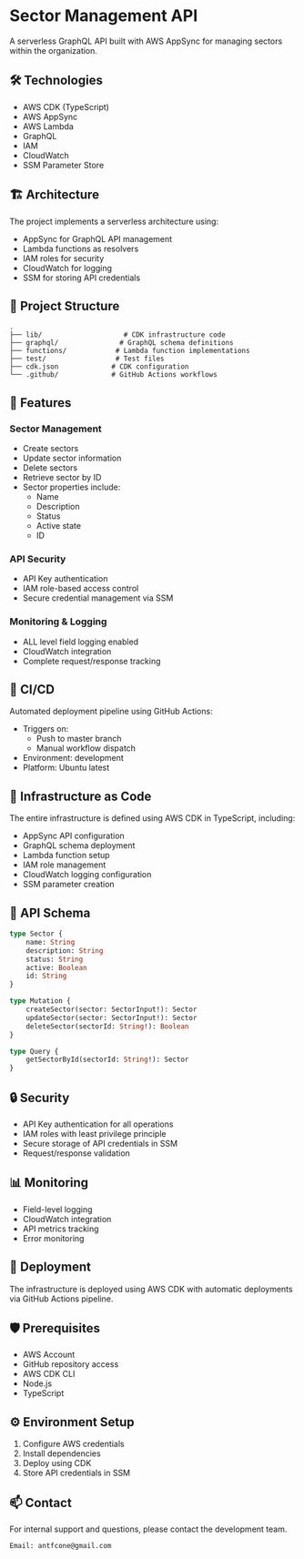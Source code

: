 
# Sector Management API

A serverless GraphQL API built with AWS AppSync for managing sectors within the organization.

## 🛠 Technologies

- AWS CDK (TypeScript)
- AWS AppSync
- AWS Lambda
- GraphQL
- IAM
- CloudWatch
- SSM Parameter Store

## 🏗 Architecture

The project implements a serverless architecture using:
- AppSync for GraphQL API management
- Lambda functions as resolvers
- IAM roles for security
- CloudWatch for logging
- SSM for storing API credentials

## 📁 Project Structure

```
.
├── lib/                    # CDK infrastructure code
├── graphql/               # GraphQL schema definitions
├── functions/            # Lambda function implementations
├── test/                 # Test files
├── cdk.json             # CDK configuration
└── .github/             # GitHub Actions workflows
```

## 🔑 Features

### Sector Management
- Create sectors
- Update sector information
- Delete sectors
- Retrieve sector by ID
- Sector properties include:
  - Name
  - Description
  - Status
  - Active state
  - ID

### API Security
- API Key authentication
- IAM role-based access control
- Secure credential management via SSM

### Monitoring & Logging
- ALL level field logging enabled
- CloudWatch integration
- Complete request/response tracking

## 🚀 CI/CD

Automated deployment pipeline using GitHub Actions:
- Triggers on:
  - Push to master branch
  - Manual workflow dispatch
- Environment: development
- Platform: Ubuntu latest

## 🔧 Infrastructure as Code

The entire infrastructure is defined using AWS CDK in TypeScript, including:
- AppSync API configuration
- GraphQL schema deployment
- Lambda function setup
- IAM role management
- CloudWatch logging configuration
- SSM parameter creation

## 📝 API Schema

```graphql
type Sector {
    name: String
    description: String
    status: String
    active: Boolean
    id: String
}

type Mutation {
    createSector(sector: SectorInput!): Sector
    updateSector(sector: SectorInput!): Sector
    deleteSector(sectorId: String!): Boolean
}

type Query {
    getSectorById(sectorId: String!): Sector
}
```

## 🔒 Security

- API Key authentication for all operations
- IAM roles with least privilege principle
- Secure storage of API credentials in SSM
- Request/response validation

## 📊 Monitoring

- Field-level logging
- CloudWatch integration
- API metrics tracking
- Error monitoring

## 🚀 Deployment

The infrastructure is deployed using AWS CDK with automatic deployments via GitHub Actions pipeline.

## 🛡 Prerequisites

- AWS Account
- GitHub repository access
- AWS CDK CLI
- Node.js
- TypeScript

## ⚙️ Environment Setup

1. Configure AWS credentials
2. Install dependencies
3. Deploy using CDK
4. Store API credentials in SSM

## 📫 Contact

For internal support and questions, please contact the development team.
```
Email: antfcone@gmail.com

